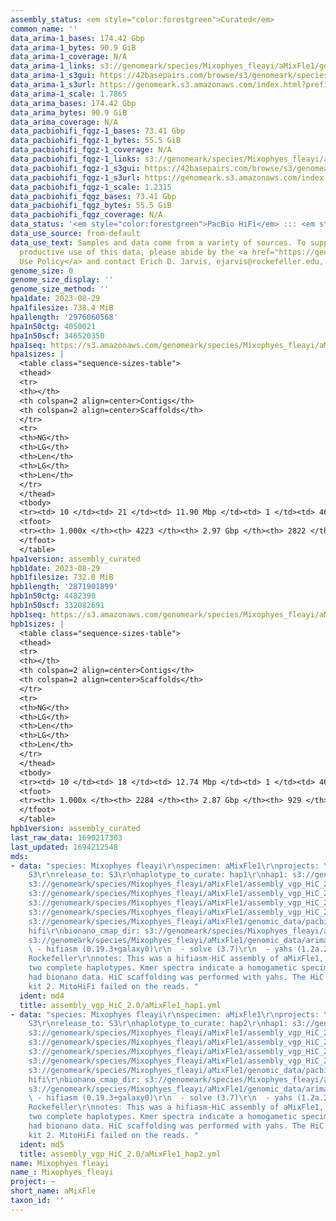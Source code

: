 ```yaml
---
assembly_status: <em style="color:forestgreen">Curated</em>
common_name: ''
data_arima-1_bases: 174.42 Gbp
data_arima-1_bytes: 90.9 GiB
data_arima-1_coverage: N/A
data_arima-1_links: s3://genomeark/species/Mixophyes_fleayi/aMixFle1/genomic_data/arima/<br>
data_arima-1_s3gui: https://42basepairs.com/browse/s3/genomeark/species/Mixophyes_fleayi/aMixFle1/genomic_data/arima/
data_arima-1_s3url: https://genomeark.s3.amazonaws.com/index.html?prefix=species/Mixophyes_fleayi/aMixFle1/genomic_data/arima/
data_arima-1_scale: 1.7865
data_arima_bases: 174.42 Gbp
data_arima_bytes: 90.9 GiB
data_arima_coverage: N/A
data_pacbiohifi_fqgz-1_bases: 73.41 Gbp
data_pacbiohifi_fqgz-1_bytes: 55.5 GiB
data_pacbiohifi_fqgz-1_coverage: N/A
data_pacbiohifi_fqgz-1_links: s3://genomeark/species/Mixophyes_fleayi/aMixFle1/genomic_data/pacbio_hifi/<br>
data_pacbiohifi_fqgz-1_s3gui: https://42basepairs.com/browse/s3/genomeark/species/Mixophyes_fleayi/aMixFle1/genomic_data/pacbio_hifi/
data_pacbiohifi_fqgz-1_s3url: https://genomeark.s3.amazonaws.com/index.html?prefix=species/Mixophyes_fleayi/aMixFle1/genomic_data/pacbio_hifi/
data_pacbiohifi_fqgz-1_scale: 1.2315
data_pacbiohifi_fqgz_bases: 73.41 Gbp
data_pacbiohifi_fqgz_bytes: 55.5 GiB
data_pacbiohifi_fqgz_coverage: N/A
data_status: '<em style="color:forestgreen">PacBio HiFi</em> ::: <em style="color:forestgreen">Arima</em>'
data_use_source: from-default
data_use_text: Samples and data come from a variety of sources. To support fair and
  productive use of this data, please abide by the <a href="https://genome10k.soe.ucsc.edu/data-use-policies/">Data
  Use Policy</a> and contact Erich D. Jarvis, ejarvis@rockefeller.edu, with any questions.
genome_size: 0
genome_size_display: ''
genome_size_method: ''
hpa1date: 2023-08-29
hpa1filesize: 738.4 MiB
hpa1length: '2976060568'
hpa1n50ctg: 4050021
hpa1n50scf: 346520350
hpa1seq: https://s3.amazonaws.com/genomeark/species/Mixophyes_fleayi/aMixFle1/assembly_curated/aMixFle1.hap1.decontam.20230829.fasta.gz
hpa1sizes: |
  <table class="sequence-sizes-table">
  <thead>
  <tr>
  <th></th>
  <th colspan=2 align=center>Contigs</th>
  <th colspan=2 align=center>Scaffolds</th>
  </tr>
  <tr>
  <th>NG</th>
  <th>LG</th>
  <th>Len</th>
  <th>LG</th>
  <th>Len</th>
  </tr>
  </thead>
  <tbody>
  <tr><td> 10 </td><td> 21 </td><td> 11.90 Mbp </td><td> 1 </td><td> 462.96 Mbp </td></tr><tr><td> 20 </td><td> 50 </td><td> 9.09 Mbp </td><td> 2 </td><td> 377.10 Mbp </td></tr><tr><td> 30 </td><td> 87 </td><td> 6.69 Mbp </td><td> 3 </td><td> 346.62 Mbp </td></tr><tr><td> 40 </td><td> 137 </td><td> 5.22 Mbp </td><td> 4 </td><td> 346.52 Mbp </td></tr><tr style="background-color:#cccccc;"><td> 50 </td><td> 202 </td><td style="background-color:#88ff88;"> 4.05 Mbp </td><td> 4 </td><td style="background-color:#88ff88;"> 346.52 Mbp </td></tr><tr><td> 60 </td><td> 288 </td><td> 3.00 Mbp </td><td> 5 </td><td> 279.95 Mbp </td></tr><tr><td> 70 </td><td> 405 </td><td> 2.13 Mbp </td><td> 7 </td><td> 154.98 Mbp </td></tr><tr><td> 80 </td><td> 581 </td><td> 1.29 Mbp </td><td> 9 </td><td> 133.06 Mbp </td></tr><tr><td> 90 </td><td> 915 </td><td> 0.55 Mbp </td><td> 12 </td><td> 83.49 Mbp </td></tr><tr><td> 100 </td><td> 4223 </td><td> 10.33 Kbp </td><td> 2822 </td><td> 10.33 Kbp </td></tr></tbody>
  <tfoot>
  <tr><th> 1.000x </th><th> 4223 </th><th> 2.97 Gbp </th><th> 2822 </th><th> 2.98 Gbp </th></tr>
  </tfoot>
  </table>
hpa1version: assembly_curated
hpb1date: 2023-08-29
hpb1filesize: 732.0 MiB
hpb1length: '2871901899'
hpb1n50ctg: 4482390
hpb1n50scf: 332082691
hpb1seq: https://s3.amazonaws.com/genomeark/species/Mixophyes_fleayi/aMixFle1/assembly_curated/aMixFle1.hap2.decontam.20230829.fasta.gz
hpb1sizes: |
  <table class="sequence-sizes-table">
  <thead>
  <tr>
  <th></th>
  <th colspan=2 align=center>Contigs</th>
  <th colspan=2 align=center>Scaffolds</th>
  </tr>
  <tr>
  <th>NG</th>
  <th>LG</th>
  <th>Len</th>
  <th>LG</th>
  <th>Len</th>
  </tr>
  </thead>
  <tbody>
  <tr><td> 10 </td><td> 18 </td><td> 12.74 Mbp </td><td> 1 </td><td> 463.83 Mbp </td></tr><tr><td> 20 </td><td> 44 </td><td> 9.77 Mbp </td><td> 2 </td><td> 380.43 Mbp </td></tr><tr><td> 30 </td><td> 77 </td><td> 7.48 Mbp </td><td> 3 </td><td> 342.93 Mbp </td></tr><tr><td> 40 </td><td> 122 </td><td> 5.75 Mbp </td><td> 3 </td><td> 342.93 Mbp </td></tr><tr style="background-color:#cccccc;"><td> 50 </td><td> 178 </td><td style="background-color:#88ff88;"> 4.48 Mbp </td><td> 4 </td><td style="background-color:#88ff88;"> 332.08 Mbp </td></tr><tr><td> 60 </td><td> 250 </td><td> 3.52 Mbp </td><td> 5 </td><td> 279.22 Mbp </td></tr><tr><td> 70 </td><td> 346 </td><td> 2.62 Mbp </td><td> 6 </td><td> 228.91 Mbp </td></tr><tr><td> 80 </td><td> 481 </td><td> 1.67 Mbp </td><td> 8 </td><td> 143.42 Mbp </td></tr><tr><td> 90 </td><td> 725 </td><td> 0.85 Mbp </td><td> 11 </td><td> 99.51 Mbp </td></tr><tr><td> 100 </td><td> 2284 </td><td> 9.99 Kbp </td><td> 929 </td><td> 9.99 Kbp </td></tr></tbody>
  <tfoot>
  <tr><th> 1.000x </th><th> 2284 </th><th> 2.87 Gbp </th><th> 929 </th><th> 2.87 Gbp </th></tr>
  </tfoot>
  </table>
hpb1version: assembly_curated
last_raw_data: 1690217303
last_updated: 1694212548
mds:
- data: "species: Mixophyes fleayi\r\nspecimen: aMixFle1\r\nprojects: \r\n  - vgp\r\ndata_location:
    S3\r\nrelease_to: S3\r\nhaplotype_to_curate: hap1\r\nhap1: s3://genomeark/species/Mixophyes_fleayi/aMixFle1/assembly_vgp_HiC_2.0/aMixFle1.HiC.hap1.20230828.fasta.gz\r\nhap2:
    s3://genomeark/species/Mixophyes_fleayi/aMixFle1/assembly_vgp_HiC_2.0/aMixFle1.HiC.hap2.20230828.fasta.gz\r\npretext_hap1:
    s3://genomeark/species/Mixophyes_fleayi/aMixFle1/assembly_vgp_HiC_2.0/evaluation/hap1/pretext/aMixFle1_hap1_s2.pretext\r\npretext_hap2:
    s3://genomeark/species/Mixophyes_fleayi/aMixFle1/assembly_vgp_HiC_2.0/evaluation/hap2/pretext/aMixFle1_hap2_s2.pretext\r\nkmer_spectra_img:
    s3://genomeark/species/Mixophyes_fleayi/aMixFle1/assembly_vgp_HiC_2.0/evaluation/merqury/aMixFle1_png/\r\npacbio_read_dir:
    s3://genomeark/species/Mixophyes_fleayi/aMixFle1/genomic_data/pacbio_hifi/\r\npacbio_read_type:
    hifi\r\nbionano_cmap_dir: s3://genomeark/species/Mixophyes_fleayi/aMixFle1/genomic_data/bionano/\r\nhic_read_dir:
    s3://genomeark/species/Mixophyes_fleayi/aMixFle1/genomic_data/arima/\r\npipeline:\r\n
    \ - hifiasm (0.19.3+galaxy0)\r\n  - solve (3.7)\r\n  - yahs (1.2a.2+galaxy1)\r\nassembled_by_group:
    Rockefeller\r\nnotes: This was a hifiasm-HiC assembly of aMixFle1, resulting in
    two complete haplotypes. Kmer spectra indicate a homogametic specimen. This individual
    had bionano data. HiC scaffolding was performed with yahs. The HiC prep was Arima
    kit 2. MitoHiFi failed on the reads. "
  ident: md4
  title: assembly_vgp_HiC_2.0/aMixFle1_hap1.yml
- data: "species: Mixophyes fleayi\r\nspecimen: aMixFle1\r\nprojects: \r\n  - vgp\r\ndata_location:
    S3\r\nrelease_to: S3\r\nhaplotype_to_curate: hap2\r\nhap1: s3://genomeark/species/Mixophyes_fleayi/aMixFle1/assembly_vgp_HiC_2.0/aMixFle1.HiC.hap1.20230828.fasta.gz\r\nhap2:
    s3://genomeark/species/Mixophyes_fleayi/aMixFle1/assembly_vgp_HiC_2.0/aMixFle1.HiC.hap2.20230828.fasta.gz\r\npretext_hap1:
    s3://genomeark/species/Mixophyes_fleayi/aMixFle1/assembly_vgp_HiC_2.0/evaluation/hap1/pretext/aMixFle1_hap1_s2.pretext\r\npretext_hap2:
    s3://genomeark/species/Mixophyes_fleayi/aMixFle1/assembly_vgp_HiC_2.0/evaluation/hap2/pretext/aMixFle1_hap2_s2.pretext\r\nkmer_spectra_img:
    s3://genomeark/species/Mixophyes_fleayi/aMixFle1/assembly_vgp_HiC_2.0/evaluation/merqury/aMixFle1_png/\r\npacbio_read_dir:
    s3://genomeark/species/Mixophyes_fleayi/aMixFle1/genomic_data/pacbio_hifi/\r\npacbio_read_type:
    hifi\r\nbionano_cmap_dir: s3://genomeark/species/Mixophyes_fleayi/aMixFle1/genomic_data/bionano/\r\nhic_read_dir:
    s3://genomeark/species/Mixophyes_fleayi/aMixFle1/genomic_data/arima/\r\npipeline:\r\n
    \ - hifiasm (0.19.3+galaxy0)\r\n  - solve (3.7)\r\n  - yahs (1.2a.2+galaxy1)\r\nassembled_by_group:
    Rockefeller\r\nnotes: This was a hifiasm-HiC assembly of aMixFle1, resulting in
    two complete haplotypes. Kmer spectra indicate a homogametic specimen. This individual
    had bionano data. HiC scaffolding was performed with yahs. The HiC prep was Arima
    kit 2. MitoHiFi failed on the reads. "
  ident: md5
  title: assembly_vgp_HiC_2.0/aMixFle1_hap2.yml
name: Mixophyes fleayi
name_: Mixophyes_fleayi
project: ~
short_name: aMixFle
taxon_id: ''
---
```

